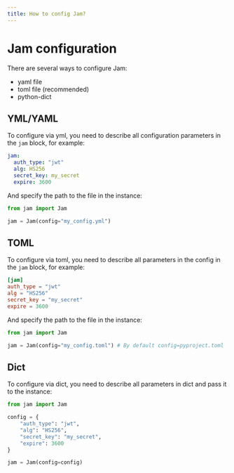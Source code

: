 ```yaml
---
title: How to config Jam?
---
```


# Jam configuration

There are several ways to configure Jam:
* yaml file
* toml file (recommended)
* python-dict

## YML/YAML
To configure via yml, you need to describe all configuration parameters in the `jam` block, for example:

```yml
jam:
  auth_type: "jwt"
  alg: HS256
  secret_key: my_secret
  expire: 3600
```

And specify the path to the file in the instance:
```python
from jam import Jam

jam = Jam(config="my_config.yml")
```

## TOML
To configure via toml, you need to describe all parameters in the config in the `jam` block, for example:
```toml
[jam]
auth_type = "jwt"
alg = "HS256"
secret_key = "my_secret"
expire = 3600
```

And specify the path to the file in the instance:
```python
from jam import Jam

jam = Jam(config="my_config.toml") # By default config=pyproject.toml
```

## Dict
To configure via dict, you need to describe all parameters in dict and pass it to the instance:
```python
from jam import Jam

config = {
    "auth_type": "jwt",
    "alg": "HS256",
    "secret_key": "my_secret",
    "expire": 3600
}

jam = Jam(config=config)
```